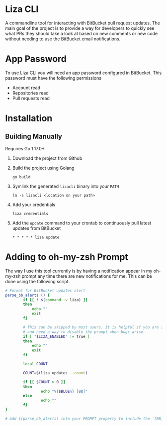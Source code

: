 # Liza CLI

A commandline tool for interacting with BitBucket pull request updates. The main goal of the project is to provide a way for developers to quickly see what PRs they should take a look at based on new comments or new code without needing to use the BitBucket email notifications.

# App Password

To use Liza CLI you will need an app password configured in BitBucket. This password must have the following permissions

* Account read
* Repositories read
* Pull requests read

# Installation

## Building Manually

Requires Go 1.17.0+

1. Download the project from Github
1. Build the project using Golang

    `go build`
1. Symlink the generated `lizacli` binary into your `PATH`

    `ln -s lizacli <location on your path>`
1. Add your credentials

    `liza credentials`
2. Add the `update` command to your crontab to continuously pull latest updates from BitBucket

    `* * * * * liza update`

# Adding to oh-my-zsh Prompt

The way I use this tool currently is by having a notification appear in my oh-my-zsh prompt any time there are new notifications for me. This can be done using the following script.

```bash
# Format for BitBucket updates alert
parse_bb_alerts () {
        if [[ ! $(command -v liza) ]]
        then
            echo ""
            exit
        fi

        # This can be skipped by most users. It is helpful if you are symlinking and developing the project
        # and need a way to disable the prompt when bugs arise.
        if [ "$LIZA_ENABLED" != true ]
        then
            echo ""
            exit
        fi

        local COUNT

        COUNT=$(liza updates --count)

        if [[ $COUNT > 0 ]]
        then
                echo "%{$BLUE%} [BB]"
        else
                echo ""
        fi
}

# Add $(parse_bb_alerts) into your PROMPT property to include the `[BB]` icon whenever you have new updates.
```